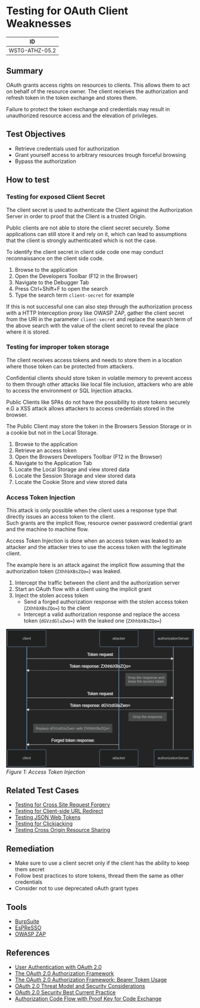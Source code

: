 # Testing for OAuth Client Weaknesses

|ID            |
|--------------|
|WSTG-ATHZ-05.2|

## Summary

OAuth grants access rights on resources to clients. This allows them to act on behalf of the resource owner. The client receives the authorization and refresh token in the token exchange and stores them.

Failure to protect the token exchange and credentials may result in unauthorized resource access and the elevation of privileges.

## Test Objectives

- Retrieve credentials used for authorization
- Grant yourself access to arbitrary resources trough forceful browsing
- Bypass the authorization

## How to test

### Testing for exposed Client Secret

The client secret is used to authenticate the Client against the Authorization Server in order to proof that the Client is a trusted Origin.

Public clients are not able to store the client secret securely. Some applications can still store it and rely on it, which can lead to assumptions that the client is strongly authenticated which is not the case.

To identify the client secret in client side code one may conduct reconnaissance on the client side code.

1. Browse to the application
2. Open the Developers Toolbar (F12 in the Browser)
3. Navigate to the Debugger Tab
4. Press Ctrl+Shift+F to open the search
5. Type the search term `client-secret` for example

If this is not successful one can also step through the authorization process with a HTTP Interception proxy like OWASP ZAP, gather the client secret from the URI in the parameter `client-secret` and replace the search term of the above search with the value of the client secret to reveal the place where it is stored.

### Testing for improper token storage

The client receives access tokens and needs to store them in a location where those token can be protected from attackers.

Confidential clients should store token in volatile memory to prevent access to them through other attacks like local file inclusion, attackers who are able to access the environment or SQL Injection attacks.

Public Clients like SPAs do not have the possibility to store tokens securely e.G a XSS attack allows attackers to access credentials stored in the browser.

The Public Client may store the token in the Browsers Session Storage or in a cookie but not in the Local Storage.

1. Browse to the application
2. Retrieve an access token
3. Open the Browsers Developers Toolbar (F12 in the Browser)
4. Navigate to the Application Tab
5. Locate the Local Storage and view stored data
6. Locate the Session Storage and view stored data
7. Locate the Cookie Store and view stored data

### Access Token Injection

This attack is only possible when the client uses a response type that directly issues an access token to the client.  
Such grants are the implicit flow, resource owner password credential grant and the machine to machine flow.  

Access Token Injection is done when an access token was leaked to an attacker and the attacker tries to use the access token with the legitimate client.

The example here is an attack against the implicit flow assuming that the authorization token (`ZXhhbXBsZQo=`) was leaked.

1. Intercept the traffic between the client and the authorization server
2. Start an OAuth flow with a client using the implicit grant
3. Inject the stolen access token
    - Send a forged authorization response with the stolen access token (`ZXhhbXBsZQo=`) to the client
    - Intercept a valid authorization response and replace the access token (`dGVzdGluZwo=`) with the leaked one (`ZXhhbXBsZQo=`)

[![Box](images/token-injection.png "An empty box made of corrugated fiberboard")](https://en.wikipedia.org/wiki/Box)\
*Figure 1: Access Token Injection*

## Related Test Cases

- [Testing for Cross Site Request Forgery](../06-Session_Management_Testing/05-Testing_for_Cross_Site_Request_Forgery.md)
- [Testing for Client-side URL Redirect](../11-Client-side_Testing/04-Testing_for_Client-side_URL_Redirect.md)
- [Testing JSON Web Tokens](../06-Session_Management_Testing/10-Testing_JSON_Web_Tokens.md)
- [Testing for Clickjacking](../11-Client-side_Testing/09-Testing_for_Clickjacking.md)
- [Testing Cross Origin Resource Sharing](../11-Client-side_Testing/07-Testing_Cross_Origin_Resource_Sharing.md)

## Remediation

- Make sure to use a client secret only if the client has the ability to keep them secret
- Follow best practices to store tokens, thread them the same as other credentials
- Consider not to use deprecated oAuth grant types

## Tools

- [BurpSuite](https://portswigger.net/burp/releases)
- [EsPReSSO](https://github.com/portswigger/espresso)
- [OWASP ZAP](https://www.zaproxy.org/)

## References

- [User Authentication with OAuth 2.0](https://oauth.net/articles/authentication/)
- [The OAuth 2.0 Authorization Framework](https://datatracker.ietf.org/doc/html/rfc6749)
- [The OAuth 2.0 Authorization Framework: Bearer Token Usage](https://datatracker.ietf.org/doc/html/rfc6750)
- [OAuth 2.0 Threat Model and Security Considerations](https://datatracker.ietf.org/doc/html/rfc6819)
- [OAuth 2.0 Security Best Current Practice](https://datatracker.ietf.org/doc/html/draft-ietf-oauth-security-topics-16)
- [Authorization Code Flow with Proof Key for Code Exchange](https://auth0.com/docs/authorization/flows/authorization-code-flow-with-proof-key-for-code-exchange-pkce)
